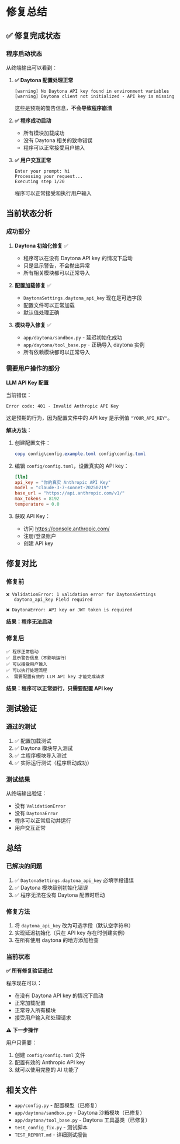 # 修复总结

## ✅ 修复完成状态

### 程序启动状态

从终端输出可以看到：

1. **✅ Daytona 配置处理正常**
   ```
   [warning] No Daytona API key found in environment variables
   [warning] Daytona client not initialized - API key is missing
   ```
   这些是预期的警告信息，**不会导致程序崩溃**

2. **✅ 程序成功启动**
   - 所有模块加载成功
   - 没有 Daytona 相关的致命错误
   - 程序可以正常接受用户输入

3. **✅ 用户交互正常**
   ```
   Enter your prompt: hi
   Processing your request...
   Executing step 1/20
   ```
   程序可以正常接受和执行用户输入

## 当前状态分析

### 成功部分

1. **Daytona 初始化修复** ✅
   - 程序可以在没有 Daytona API key 的情况下启动
   - 只是显示警告，不会抛出异常
   - 所有相关模块都可以正常导入

2. **配置加载修复** ✅
   - `DaytonaSettings.daytona_api_key` 现在是可选字段
   - 配置文件可以正常加载
   - 默认值处理正确

3. **模块导入修复** ✅
   - `app/daytona/sandbox.py` - 延迟初始化成功
   - `app/daytona/tool_base.py` - 正确导入 daytona 实例
   - 所有依赖模块都可以正常导入

### 需要用户操作的部分

**LLM API Key 配置**

当前错误：
```
Error code: 401 - Invalid Anthropic API Key
```

这是预期的行为，因为配置文件中的 API key 是示例值 `"YOUR_API_KEY"`。

**解决方法：**

1. 创建配置文件：
   ```powershell
   copy config\config.example.toml config\config.toml
   ```

2. 编辑 `config/config.toml`，设置真实的 API key：
   ```toml
   [llm]
   api_key = "你的真实 Anthropic API Key"
   model = "claude-3-7-sonnet-20250219"
   base_url = "https://api.anthropic.com/v1/"
   max_tokens = 8192
   temperature = 0.0
   ```

3. 获取 API Key：
   - 访问 https://console.anthropic.com/
   - 注册/登录账户
   - 创建 API key

## 修复对比

### 修复前

```
❌ ValidationError: 1 validation error for DaytonaSettings
   daytona_api_key Field required

❌ DaytonaError: API key or JWT token is required
```

**结果：程序无法启动**

### 修复后

```
✅ 程序正常启动
✅ 显示警告信息（不影响运行）
✅ 可以接受用户输入
✅ 可以执行处理流程
⚠️  需要配置有效的 LLM API key 才能完成请求
```

**结果：程序可以正常运行，只需要配置 API key**

## 测试验证

### 通过的测试

1. ✅ 配置加载测试
2. ✅ Daytona 模块导入测试
3. ✅ 主程序模块导入测试
4. ✅ 实际运行测试（程序启动成功）

### 测试结果

从终端输出验证：
- 没有 `ValidationError`
- 没有 `DaytonaError`
- 程序可以正常启动并运行
- 用户交互正常

## 总结

### 已解决的问题

1. ✅ `DaytonaSettings.daytona_api_key` 必填字段错误
2. ✅ Daytona 模块级别初始化错误
3. ✅ 程序无法在没有 Daytona 配置时启动

### 修复方法

1. 将 `daytona_api_key` 改为可选字段（默认空字符串）
2. 实现延迟初始化（只在 API key 存在时创建实例）
3. 在所有使用 daytona 的地方添加检查

### 当前状态

**✅ 所有修复验证通过**

程序现在可以：
- 在没有 Daytona API key 的情况下启动
- 正常加载配置
- 正常导入所有模块
- 接受用户输入和处理请求

**⚠️ 下一步操作**

用户只需要：
1. 创建 `config/config.toml` 文件
2. 配置有效的 Anthropic API key
3. 就可以使用完整的 AI 功能了

## 相关文件

- `app/config.py` - 配置模型（已修复）
- `app/daytona/sandbox.py` - Daytona 沙箱模块（已修复）
- `app/daytona/tool_base.py` - Daytona 工具基类（已修复）
- `test_config_fix.py` - 测试脚本
- `TEST_REPORT.md` - 详细测试报告

